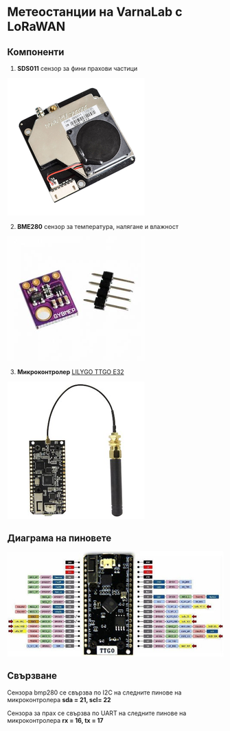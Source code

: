 # Метеостанции на VarnaLab с LoRaWAN


## Компоненти

1. **SDS011**
сензор за фини прахови частици

![сензор за прах](docs/sds011.jpg)

2. **BME280** 
сензор за температура, налягане и влажност

![сензор за темепература, налягане и влажност](docs/bme280.jpg)

3. **Микроконтролер** [LILYGO TTGO E32](http://www.lilygo.cn/prod_view.aspx?TypeId=50060&Id=1326&FId=t3:50060:3)

![ttgo lora esp32](docs/ttgo-lora.jpg)

## Диаграма на пиновете

![диаграма на пиновете на ttgo lora32](docs/ttgo-lora-pinout.jpg)


## Свързване

Сензора bmp280 се свързва по I2C на следните пинове на микроконтролера **sda = 21, scl= 22**

Сензора за прах се свързва по UART на следните пинове на микроконтролера **rx = 16, tx = 17**
